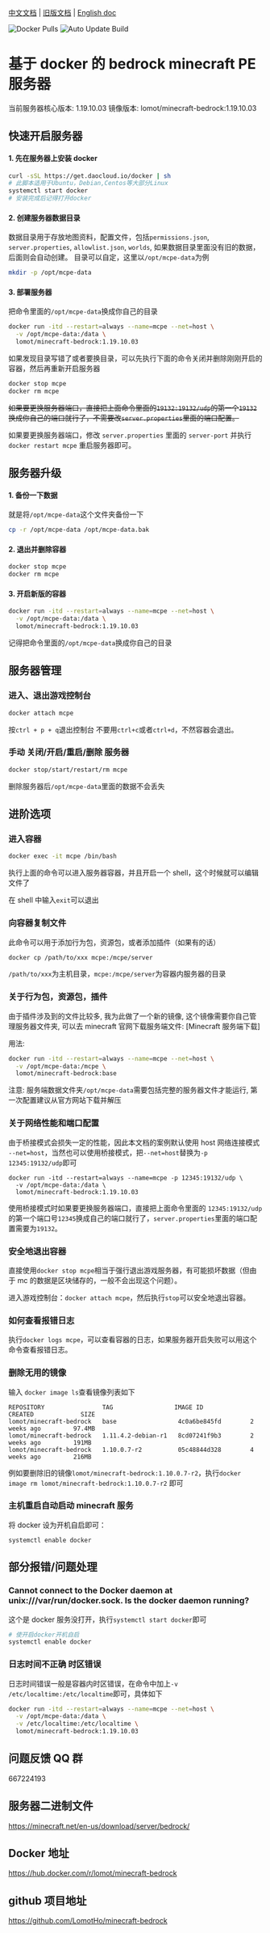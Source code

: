 [english doc]: https://github.com/LomotHo/minecraft-bedrock
[older version]: https://github.com/LomotHo/minecraft-bedrock/tree/master/doc/en
[中文文档]: https://github.com/LomotHo/minecraft-bedrock/blob/master/readme_zh.md
[旧版文档]: https://github.com/LomotHo/minecraft-bedrock/blob/master/doc/zh/
[捐助]: https://github.com/LomotHo/minecraft-bedrock/blob/master/doc/zh/donation.md
[buy me a coffee]: https://github.com/LomotHo/minecraft-bedrock/blob/master/doc/en/donation.md
[docker pulls]: https://img.shields.io/docker/pulls/lomot/minecraft-bedrock
[auto update build]: https://github.com/LomotHo/minecraft-bedrock/actions/workflows/autoUpdate.yml/badge.svg
[how to install docker]: https://docs.docker.com/install/linux/docker-ce/ubuntu/
[minecraft server]: https://minecraft.net/en-us/download/server/bedrock/
[minecraft服务端下载]: https://minecraft.net/en-us/download/server/bedrock/

[中文文档] | [旧版文档] | [English doc]

![Docker Pulls] ![Auto Update Build]

# 基于 docker 的 bedrock minecraft PE 服务器

当前服务器核心版本: 1.19.10.03 镜像版本: lomot/minecraft-bedrock:1.19.10.03

## 快速开启服务器

#### 1. 先在服务器上安装 docker

```bash
curl -sSL https://get.daocloud.io/docker | sh
# 此脚本适用于Ubuntu，Debian,Centos等大部分Linux
systemctl start docker
# 安装完成后记得打开docker
```

<!-- 这里仅介绍了Ubuntu14.04以上的版本，其它发行版请自行安装docker
apt install docker.io
此处附上docker-ce(社区版)官方中文安装文档：
[docker安装文档](https://docs.docker-cn.com/engine/installation/linux/docker-ce/ubuntu/) -->

#### 2. 创建服务器数据目录

数据目录用于存放地图资料，配置文件，包括`permissions.json`, `server.properties`, `allowlist.json`, `worlds`, 如果数据目录里面没有旧的数据，后面则会自动创建。 目录可以自定，这里以`/opt/mcpe-data`为例

```bash
mkdir -p /opt/mcpe-data
```

#### 3. 部署服务器

把命令里面的`/opt/mcpe-data`换成你自己的目录

```bash
docker run -itd --restart=always --name=mcpe --net=host \
  -v /opt/mcpe-data:/data \
  lomot/minecraft-bedrock:1.19.10.03
```

如果发现目录写错了或者要换目录，可以先执行下面的命令关闭并删除刚刚开启的容器，然后再重新开启服务器

```bash
docker stop mcpe
docker rm mcpe
```

~~如果要更换服务器端口，直接把上面命令里面的`19132:19132/udp`的第一个`19132`换成你自己的端口就行了，不需要改`server.properties`里面的端口配置。~~

如果要更换服务器端口，修改 `server.properties` 里面的 `server-port` 并执行 `docker restart mcpe` 重启服务器即可。

## 服务器升级

#### 1. 备份一下数据

就是将`/opt/mcpe-data`这个文件夹备份一下

```bash
cp -r /opt/mcpe-data /opt/mcpe-data.bak
```

#### 2. 退出并删除容器

```bash
docker stop mcpe
docker rm mcpe
```

#### 3. 开启新版的容器

```bash
docker run -itd --restart=always --name=mcpe --net=host \
  -v /opt/mcpe-data:/data \
  lomot/minecraft-bedrock:1.19.10.03
```

记得把命令里面的`/opt/mcpe-data`换成你自己的目录

## 服务器管理

### 进入、退出游戏控制台

```bash
docker attach mcpe
```

按`ctrl + p + q`退出控制台
不要用`ctrl+c`或者`ctrl+d`，不然容器会退出。

### 手动 关闭/开启/重启/删除 服务器

```bash
docker stop/start/restart/rm mcpe
```

删除服务器后`/opt/mcpe-data`里面的数据不会丢失

## 进阶选项

### 进入容器

```bash
docker exec -it mcpe /bin/bash
```

执行上面的命令可以进入服务器容器，并且开启一个 shell，这个时候就可以编辑文件了

在 shell 中输入`exit`可以退出

### 向容器复制文件

此命令可以用于添加行为包，资源包，或者添加插件（如果有的话）

```bash
docker cp /path/to/xxx mcpe:/mcpe/server
```

`/path/to/xxx`为主机目录，`mcpe:/mcpe/server`为容器内服务器的目录

### 关于行为包，资源包，插件

由于插件涉及到的文件比较多, 我为此做了一个新的镜像, 这个镜像需要你自己管理服务器文件夹, 可以去 minecraft 官网下载服务端文件: [Minecraft 服务端下载]

用法:

```bash
docker run -itd --restart=always --name=mcpe --net=host \
  -v /opt/mcpe-data:/mcpe \
  lomot/minecraft-bedrock:base
```

注意: 服务端数据文件夹`/opt/mcpe-data`需要包括完整的服务器文件才能运行, 第一次配置建议从官方网站下载并解压

### 关于网络性能和端口配置

由于桥接模式会损失一定的性能，因此本文档的案例默认使用 host 网络连接模式 `--net=host`，当然也可以使用桥接模式，把`--net=host`替换为`-p 12345:19132/udp`即可

```
docker run -itd --restart=always --name=mcpe -p 12345:19132/udp \
  -v /opt/mcpe-data:/data \
  lomot/minecraft-bedrock:1.19.10.03
```

使用桥接模式时如果要更换服务器端口，直接把上面命令里面的 `12345:19132/udp` 的第一个端口号`12345`换成自己的端口就行了，`server.properties`里面的端口配置需要为`19132`。

### 安全地退出容器

直接使用`docker stop mcpe`相当于强行退出游戏服务器，有可能损坏数据（但由于 mc 的数据是区块储存的，一般不会出现这个问题）。

进入游戏控制台：`docker attach mcpe`，然后执行`stop`可以安全地退出容器。

### 如何查看报错日志

执行`docker logs mcpe`，可以查看容器的日志，如果服务器开启失败可以用这个命令查看报错日志。

### 删除无用的镜像

输入 `docker image ls`查看镜像列表如下

```
REPOSITORY                TAG                 IMAGE ID            CREATED             SIZE
lomot/minecraft-bedrock   base                 4c0a6be845fd        2 weeks ago         97.4MB
lomot/minecraft-bedrock   1.11.4.2-debian-r1   8cd07241f9b3        2 weeks ago         191MB
lomot/minecraft-bedrock   1.10.0.7-r2          05c48844d328        4 weeks ago         216MB
```

例如要删除旧的镜像`lomot/minecraft-bedrock:1.10.0.7-r2`，执行`docker image rm lomot/minecraft-bedrock:1.10.0.7-r2` 即可

### 主机重启自动启动 minecraft 服务

将 docker 设为开机自启即可：

```
systemctl enable docker
```

## 部分报错/问题处理

### Cannot connect to the Docker daemon at unix:///var/run/docker.sock. Is the docker daemon running?

这个是 docker 服务没打开，执行`systemctl start docker`即可

```bash
# 使开启docker开机自启
systemctl enable docker
```

### 日志时间不正确 时区错误

日志时间错误一般是容器内时区错误，在命令中加上`-v /etc/localtime:/etc/localtime`即可，具体如下

```bash
docker run -itd --restart=always --name=mcpe --net=host \
  -v /opt/mcpe-data:/data \
  -v /etc/localtime:/etc/localtime \
  lomot/minecraft-bedrock:1.19.10.03
```

## 问题反馈 QQ 群

667224193

## 服务器二进制文件

https://minecraft.net/en-us/download/server/bedrock/

## Docker 地址

https://hub.docker.com/r/lomot/minecraft-bedrock

## github 项目地址

https://github.com/LomotHo/minecraft-bedrock
